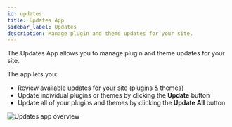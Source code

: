 ```yaml
---
id: updates
title: Updates App
sidebar_label: Updates
description: Manage plugin and theme updates for your site.
---
```


The Updates App allows you to manage plugin and theme updates for your site.

The app lets you:

* Review available updates for your site (plugins & themes)
* Update individual plugins or themes by clicking the **Update** button
* Update all of your plugins and themes by clicking the **Update All** button

![Updates app overview](/img/assistant/apps--apps-updates--1.jpg)
